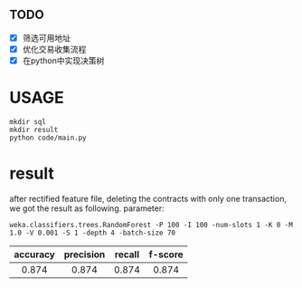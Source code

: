 ## TODO

- [x] 筛选可用地址
- [x] 优化交易收集流程
- [x] 在python中实现决策树

# USAGE
```
mkdir sql
mkdir result
python code/main.py
```

# result
after rectified feature file, deleting the contracts with only one transaction, we got the result as following.
parameter: 
```
weka.classifiers.trees.RandomForest -P 100 -I 100 -num-slots 1 -K 0 -M 1.0 -V 0.001 -S 1 -depth 4 -batch-size 70
```
|accuracy|precision|recall|f-score|
|:---:|:---:|:---:|:---:|
|0.874|0.874|0.874|0.874|
